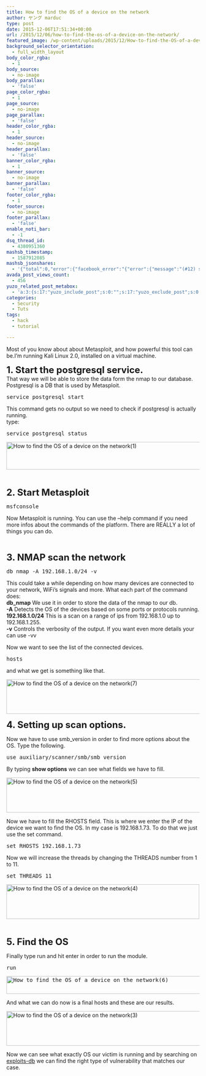 ```yaml
---
title: How to find the OS of a device on the network
author: ヤング marduc
type: post
date: 2015-12-06T17:51:34+00:00
url: /2015/12/06/how-to-find-the-os-of-a-device-on-the-network/
featured_image: /wp-content/uploads/2015/12/How-to-find-the-OS-of-a-device-on-the-networktop.jpg
background_selector_orientation:
  - full_width_layout
body_color_rgba:
  - 1
body_source:
  - no-image
body_parallax:
  - 'false'
page_color_rgba:
  - 1
page_source:
  - no-image
page_parallax:
  - 'false'
header_color_rgba:
  - 1
header_source:
  - no-image
header_parallax:
  - 'false'
banner_color_rgba:
  - 1
banner_source:
  - no-image
banner_parallax:
  - 'false'
footer_color_rgba:
  - 1
footer_source:
  - no-image
footer_parallax:
  - 'false'
enable_noti_bar:
  - -1
dsq_thread_id:
  - 4380951360
mashsb_timestamp:
  - 1587912085
mashsb_jsonshares:
  - '{"total":0,"error":{"facebook_error":"{"error":{"message":"(#12) share field is deprecated for versions v2.9 and higher","type":"OAuthException","code":12,"fbtrace_id":"AnCqMWJNGJDiS4SD5r2cuk7"}}"},"facebook_total":0}'
avada_post_views_count:
  - 456
yuzo_related_post_metabox:
  - 'a:3:{s:17:"yuzo_include_post";s:0:"";s:17:"yuzo_exclude_post";s:0:"";s:21:"yuzo_disabled_related";s:1:"0";}'
categories:
  - Security
  - Tuts
tags:
  - hack
  - tutorial

---
```

Most of you know about about Metasploit, and how powerful this tool can be.I&#8217;m running Kali Linux 2.0, installed on a virtual machine.<!--more-->

<span style="font-size: x-large;"><strong>1. Start the postgresql service. </strong></span>  
That way we will be able to store the data form the nmap to our database. Postgresql is a DB that is used by Metasploit.

<pre class="brush: bash; title: ; notranslate" title="">service postgresql start
</pre>

This command gets no output so we need to check if postgresql is actually running.  
type:

<pre class="brush: bash; title: ; notranslate" title="">service postgresql status
</pre>

[<img class="alignnone wp-image-476" src="http://localhost/wp-content/uploads/2015/12/How-to-find-the-OS-of-a-device-on-the-network1.png" alt="How to find the OS of a device on the network(1)" width="548" height="72" />][1]

&nbsp;

<span style="font-size: x-large;"><strong>2. Start Metasploit</strong></span>

<pre class="brush: bash; title: ; notranslate" title="">msfconsole
</pre>

Now Metasploit is running. You can use the &#8211;help command if you need more infos about the commands of the platform. There are REALLY a lot of things you can do.

&nbsp;

<span style="font-size: x-large;"><strong>3. NMAP scan the network</strong></span>

<pre class="brush: bash; title: ; notranslate" title="">db_nmap -A 192.168.1.0/24 -v
</pre>

This could take a while depending on how many devices are connected to your network, WiFi&#8217;s signals and more. What each part of the command does:  
**db_nmap** We use it in order to store the data of the nmap to our db.  
**-A** Detects the OS of the devices based on some ports or protocols running.  
**192.168.1.0/24** This is a scan on a range of ips from 192.168.1.0 up to 192.168.1.255.  
**-v** Controls the verbosity of the output. If you want even more details your can use -vv

Now we want to see the list of the connected devices.

<pre class="brush: bash; title: ; notranslate" title="">hosts
</pre>

and what we get is something like that.

[<img class="alignnone  wp-image-490" src="http://localhost/wp-content/uploads/2015/12/How-to-find-the-OS-of-a-device-on-the-network7.jpg" alt="How to find the OS of a device on the network(7)" width="531" height="90" />][2]

<span style="font-size: x-large;"><strong>4. Setting up scan options.</strong></span>

Now we have to use smb_version in order to find more options about the OS. Type the following.

<pre class="brush: plain; title: ; notranslate" title="">use auxiliary/scanner/smb/smb_version
</pre>

By typing **show options** we can see what fields we have to fill.

[<img class="alignnone wp-image-481" src="http://localhost/wp-content/uploads/2015/12/How-to-find-the-OS-of-a-device-on-the-network5.png" alt="How to find the OS of a device on the network(5)" width="509" height="91" />][3]

Now we have to fill the RHOSTS field. This is where we enter the IP of the device we want to find the OS. In my case is 192.168.1.73. To do that we just use the set command.

<pre class="brush: bash; title: ; notranslate" title="">set RHOSTS 192.168.1.73
</pre>

Now we will increase the threads by changing the THREADS number from 1 to 11.

<pre class="brush: bash; title: ; notranslate" title="">set THREADS 11
</pre>

<img class="alignnone wp-image-479" src="http://localhost/wp-content/uploads/2015/12/How-to-find-the-OS-of-a-device-on-the-network4.png" alt="How to find the OS of a device on the network(4)" width="503" height="90" /> 

&nbsp;

<span style="font-size: x-large;"><strong>5. Find the OS</strong></span>

Finally type run and hit enter in order to run the module.

<pre class="brush: bash; title: ; notranslate" title="">run
</pre>

<pre><a href="http://localhost/wp-content/uploads/2015/12/How-to-find-the-OS-of-a-device-on-the-network6.png"><img class="alignnone wp-image-482" src="http://localhost/wp-content/uploads/2015/12/How-to-find-the-OS-of-a-device-on-the-network6.png" alt="How to find the OS of a device on the network(6)" width="522" height="46" />
</a></pre>

And what we can do now is a final hosts and these are our results.

<img class="alignnone wp-image-480" src="http://localhost/wp-content/uploads/2015/12/How-to-find-the-OS-of-a-device-on-the-network3.png" alt="How to find the OS of a device on the network(3)" width="549" height="90" /> 

Now we can see what exactly OS our victim is running and by searching on <a href="https://www.exploit-db.com/" target="_blank">exploits-db</a> we can find the right type of vulnerability that matches our case.

 [1]: http://localhost/wp-content/uploads/2015/12/How-to-find-the-OS-of-a-device-on-the-network1.png
 [2]: http://localhost/wp-content/uploads/2015/12/How-to-find-the-OS-of-a-device-on-the-network7.jpg
 [3]: http://localhost/wp-content/uploads/2015/12/How-to-find-the-OS-of-a-device-on-the-network5.png